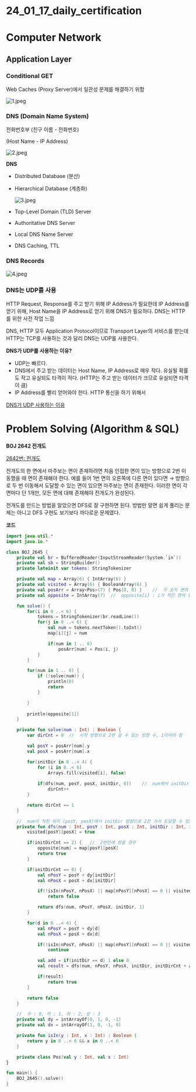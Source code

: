 # 24_01_17_daily_certification

# Computer Network

## Application Layer

### Conditional GET

Web Caches (Proxy Server)에서 일관성 문제를 해결하기 위함

![1.jpeg](24_01_17_daily_certification%20cf749d24b171441ab413256144f8b61c/1.jpeg)

### DNS (Domain Name System)

전화번호부 (친구 이름 - 전화번호)

(Host Name - IP Address)

![2.jpeg](24_01_17_daily_certification%20cf749d24b171441ab413256144f8b61c/2.jpeg)

**DNS**
- Distributed Database (분산)
- Hierarchical Database (계층화)
    
    ![3.jpeg](24_01_17_daily_certification%20cf749d24b171441ab413256144f8b61c/3.jpeg)
    
- Top-Level Domain (TLD) Server
- Authoritative DNS Server
- Local DNS Name Server
- DNS Caching, TTL

### DNS Records

![4.jpeg](24_01_17_daily_certification%20cf749d24b171441ab413256144f8b61c/4.jpeg)

### DNS는 UDP를 사용

HTTP Request, Response를 주고 받기 위해 IP Address가 필요한데 IP Address를 얻기 위해, Host Name을 IP Address로 얻기 위해 DNS가 필요하다. DNS는 HTTP를 위한 사전 작업 느낌

DNS, HTTP 모두 Application Protocol이므로 Transport Layer의 서비스를 받는데 HTTP는 TCP를 사용하는 것과 달리 DNS는 UDP를 사용한다.

**DNS가 UDP를 사용하는 이유?**

- UDP는 빠르다.
- DNS에서 주고 받는 데이터는 Host Name, IP Address로 매우 작다. 유실될 확률도 작고 유실되도 타격이 적다. (HTTP는 주고 받는 데이터가 크므로 유실되면 타격이 큼)
- IP Address를 빨리 얻어와야 한다. HTTP 통신을 하기 위해서

[DNS가 UDP 사용하는 이유](https://chat.openai.com/share/52a83e51-561d-4ab5-84a3-bb3a3cacdee5)


# Problem Solving (Algorithm & SQL)

**BOJ 2642 전개도**

[2642번: 전개도](https://www.acmicpc.net/problem/2642)

전개도의 한 면에서 마주보는 면이 존재하려면 처음 인접한 면이 있는 방향으로 2번 이동했을 때 면이 존재해야 한다. 예를 들어 1번 면의 오른쪽에 다른 면이 있다면 → 방향으로 두 번 이동해서 도달할 수 있는 면이 있으면 마주보는 면이 존재한다. 이러한 면이 각 면마다 단 1개만, 모든 면에 대해 존재해야 전개도가 완성된다.

전개도를 만드는 방법을 알았으면 DFS로 잘 구현하면 된다. 방법만 알면 쉽게 풀리는 문제는 아니고 DFS 구현도 보기보다 까다로운 문제였다.

**코드**

```kotlin
import java.util.*
import java.io.*

class BOJ_2645 {
    private val br = BufferedReader(InputStreamReader(System.`in`))
    private val sb = StringBuilder()
    private lateinit var tokens: StringTokenizer

    private val map = Array(6) { IntArray(6) }
    private val visited = Array(6) { BooleanArray(6) }
    private val posArr = Array<Pos>(7) { Pos(0, 0) }    //  각 숫자 면의 위치
    private val opposite = IntArray(7)  //  opposite[i] : i가 적인 면의 반대편 면의 숫자

    fun solve() {
        for(i in 0 ..< 6) {
            tokens = StringTokenizer(br.readLine())
            for(j in 0 ..< 6) {
                val num = tokens.nextToken().toInt()
                map[i][j] = num

                if(num in 1 .. 6)
                    posArr[num] = Pos(i, j)
            }
        }

        for(num in 1 .. 6) {
            if (!solve(num)) {
                println(0)
                return
            }

        }
        
        println(opposite[1])
    }

    private fun solve(num : Int) : Boolean {
        var dirCnt = 0  //  시작 방향으로 2번 갈 수 있는 방향 수, 1이어야 함

        val posY = posArr[num].y
        val posX = posArr[num].x

        for(initDir in 0 ..< 4) {
            for (i in 0..< 6)
                Arrays.fill(visited[i], false)
            
            if(dfs(num, posY, posX, initDir, 0))    //  num에서 initDir 방향으로 2번 가서 다른 면을 만날 수 있을 경우
                dirCnt++
        }

        return dirCnt == 1
    }

    //  num이 적힌 위치 (posY, posX)에서 initDir 방향으로 2칸 가서 도달할 수 있는 칸이 있으면 true
    private fun dfs(num : Int, posY : Int, posX : Int, initDir : Int, initDirCnt : Int) : Boolean {
        visited[posY][posX] = true

        if(initDirCnt == 2) {   //  2번만에 왔을 경우
            opposite[num] = map[posY][posX]
            return true
        }

        if(initDirCnt == 0) {
            val nPosY = posY + dy[initDir]
            val nPosX = posX + dx[initDir]

            if(!isIn(nPosY, nPosX) || map[nPosY][nPosX] == 0 || visited[nPosY][nPosX])
                return false

            return dfs(num, nPosY, nPosX, initDir, 1)
        }

        for(d in 0 ..< 4) {
            val nPosY = posY + dy[d]
            val nPosX = posX + dx[d]

            if(!isIn(nPosY, nPosX) || map[nPosY][nPosX] == 0 || visited[nPosY][nPosX])
                continue

            val add = if(initDir == d) 1 else 0
            val result = dfs(num, nPosY, nPosX, initDir, initDirCnt + add)

            if(result) 
                return true
        }

        return false
    }

    //  우 : 0, 하 : 1, 좌 : 2, 상 : 3
    private val dy = intArrayOf(0, 1, 0, -1)
    private val dx = intArrayOf(1, 0, -1, 0)

    private fun isIn(y : Int, x : Int) : Boolean {
        return y in 0 ..< 6 && x in 0 ..< 6
    }

    private class Pos(val y : Int, val x : Int)
}

fun main() {
    BOJ_2645().solve()
}
```